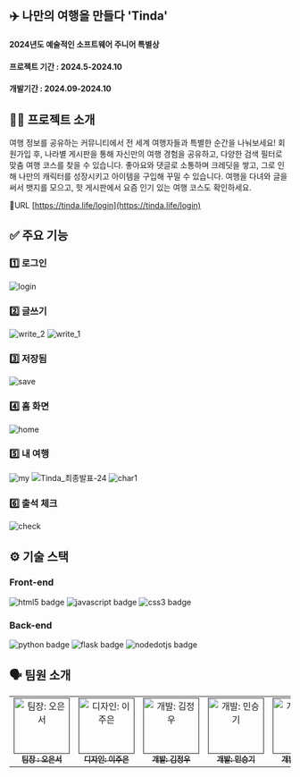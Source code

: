 ## ✈️ 나만의 여행을 만들다 'Tinda'

#### 2024년도 예술적인 소프트웨어 주니어 특별상
#### 프로젝트 기간 : 2024.5-2024.10
#### 개발기간 : 2024.09-2024.10

## 👋🏻 프로젝트 소개

여행 정보를 공유하는 커뮤니티에서 전 세계 여행자들과 특별한 순간을 나눠보세요! 
회원가입 후, 나라별 게시판을 통해 자신만의 여행 경험을 공유하고, 다양한 검색 필터로 맞춤 여행 코스를 찾을 수 있습니다. 
좋아요와 댓글로 소통하며 크레딧을 쌓고, 그로 인해 나만의 캐릭터를 성장시키고 아이템을 구입해 꾸밀 수 있습니다. 
여행을 다녀와 글을 써서 뱃지를 모으고, 핫 게시판에서 요즘 인기 있는 여행 코스도 확인하세요.

🔗URL [https://tinda.life/login](https://tinda.life/login)

## ✅ 주요 기능

### 1️⃣ 로그인
![login](https://github.com/user-attachments/assets/350ef8c6-6be5-4b68-8fa8-ba144bb9afb6)

### 2️⃣ 글쓰기
![write_2](https://github.com/user-attachments/assets/89db1b8b-fbdd-4a8d-947a-8f492a9ecfc1)
![write_1](https://github.com/user-attachments/assets/5d04707e-5464-4d90-a3da-26adde54f5f8)

### 3️⃣ 저장됨
![save](https://github.com/user-attachments/assets/1efeb981-4034-4853-8dbb-8bd6eabec1cb)

### 4️⃣ 홈 화면
![home](https://github.com/user-attachments/assets/36d66038-6f6b-4d8b-9f14-9ae647dbbed0)

### 5️⃣ 내 여행
![my](https://github.com/user-attachments/assets/608ad469-aae3-4c57-9883-48f12a839455)
![Tinda_최종발표-24](https://github.com/user-attachments/assets/8ed708f9-af0b-4d1a-aeb4-c4c6ea4a6adf)
![char1](https://github.com/user-attachments/assets/3dde0db6-7346-4408-a870-bdb1ba639329)


### 6️⃣ 출석 체크
![check](https://github.com/user-attachments/assets/b94a5e88-8b03-4b78-9957-6e4fd26d593c)




## ⚙️ 기술 스택

### Front-end
<img src="https://img.shields.io/badge/html5-E34F26?style=for-the-badge&logo=html5&logoColor=white" alt="html5 badge">  <img src="https://img.shields.io/badge/javascript-F7DF1E?style=for-the-badge&logo=javascript&logoColor=white" alt="javascript badge">  <img src="https://img.shields.io/badge/css3-1572B6?style=for-the-badge&logo=css3&logoColor=white" alt="css3 badge">

### Back-end
<img src="https://img.shields.io/badge/python-3776AB?style=for-the-badge&logo=python&logoColor=white" alt="python badge">  <img src="https://img.shields.io/badge/flask-000000?style=for-the-badge&logo=flask&logoColor=white" alt="flask badge">  <img src="https://img.shields.io/badge/nodedotjs-5FA04E?style=for-the-badge&logo=nodedotjs&logoColor=white" alt="nodedotjs badge">

## 🗣 팀원 소개
<table>
  <tbody>
    <tr>
      <td align="center"><a href=""><img src="https://github.com/user-attachments/assets/d5a8a20b-ac7c-4b88-9d0d-ea374b2fd39b" width="100px;" alt="팀장: 오은서"/><br /><sub><b>팀장 : 오은서</b></sub></a><br /></td>
     <td align="center"><a href=""><img src="" width="100px;" alt="디자인: 이주은"/><br /><sub><b>디자인: 이주은</b></sub></a><br /></td>
      <td align="center"><a href=""><img src="https://github.com/user-attachments/assets/67d39238-34a9-4fdc-913a-242acab4a584" width="100px;" alt="개발: 김정우 "/><br /><sub><b>개발: 김정우</b></sub></a><br /></td>
      <td align="center"><a href=""><img src="![89887371](https://github.com/user-attachments/assets/a32d6903-05ea-4d5a-9f81-ff1fad242112)" width="100px;" alt="개발: 민승기"/><br /><sub><b>개발: 민승기</b></sub></a><br /></td>
      <td align="center"><a href=""><img src="![167512644](https://github.com/user-attachments/assets/c3836ba2-80cd-4f05-bec4-9a32ebac6935)
" width="100px;" alt="개발: 천수만"/><br /><sub><b>개발: 천수만</b></sub></a><br /></td>
    </tr>
  </tbody>
</table>
